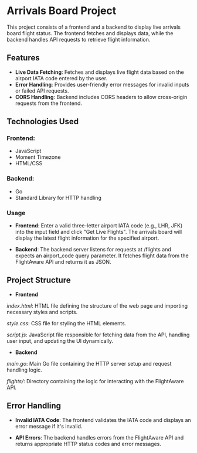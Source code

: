 # Arrivals Board Project

This project consists of a frontend and a backend to display live arrivals board flight status. The frontend fetches and displays data, while the backend handles API requests to retrieve flight information.

## Features

- **Live Data Fetching**: Fetches and displays live flight data based on the airport IATA code entered by the user.
- **Error Handling**: Provides user-friendly error messages for invalid inputs or failed API requests.
- **CORS Handling**: Backend includes CORS headers to allow cross-origin requests from the frontend.

## Technologies Used

### Frontend:
- JavaScript
- Moment Timezone
- HTML/CSS

### Backend:
- Go
- Standard Library for HTTP handling

### Usage

- **Frontend**: Enter a valid three-letter airport IATA code (e.g., LHR, JFK) into the input field and click "Get Live Flights". The arrivals board will display the latest flight information for the specified airport.

- **Backend**: The backend server listens for requests at /flights and expects an airport_code query parameter. It fetches flight data from the FlightAware API and returns it as JSON.

## Project Structure

- **Frontend**

*index.html*: HTML file defining the structure of the web page and importing necessary styles and scripts.

*style.css*: CSS file for styling the HTML elements.

*script.js*: JavaScript file responsible for fetching data from the API, handling user input, and updating the UI dynamically.

- **Backend**

*main.go*: Main Go file containing the HTTP server setup and request handling logic.

*flights/*: Directory containing the logic for interacting with the FlightAware API.

## Error Handling

- **Invalid IATA Code**: The frontend validates the IATA code and displays an error message if it's invalid.

- **API Errors**: The backend handles errors from the FlightAware API and returns appropriate HTTP status codes and error messages.

